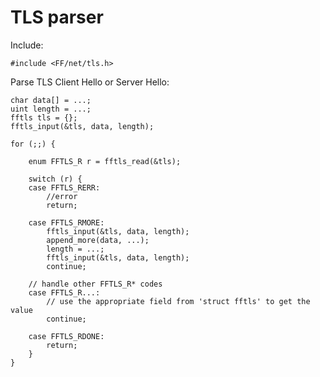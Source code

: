 # TLS parser

Include:

	#include <FF/net/tls.h>

Parse TLS Client Hello or Server Hello:

	char data[] = ...;
	uint length = ...;
	fftls tls = {};
	fftls_input(&tls, data, length);

	for (;;) {

		enum FFTLS_R r = fftls_read(&tls);

		switch (r) {
		case FFTLS_RERR:
			//error
			return;

		case FFTLS_RMORE:
			fftls_input(&tls, data, length);
			append_more(data, ...);
			length = ...;
			fftls_input(&tls, data, length);
			continue;

		// handle other FFTLS_R* codes
		case FFTLS_R...:
			// use the appropriate field from 'struct fftls' to get the value
			continue;

		case FFTLS_RDONE:
			return;
		}
	}
